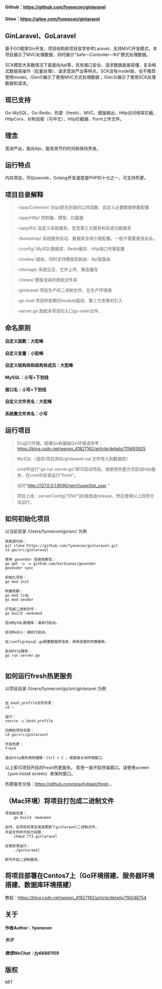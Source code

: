 #### Github：https://github.com/fyonecon/ginlaravel
#### Gitee：https://gitee.com/fyonecon/ginlaravel

## GinLaravel、GoLaravel
基于GO框架Gin开发，项目结构和项目哲学参考Laravel，支持MVC开发模式。本项目展示了MVC处理数据，同时展示"Safe—Controller—Kit"模式处理数据。

SCK模型大多数情况下是面向Api等，具有接口安全、请求数据直接易懂、复杂格式数据易操作（批量处理）、请求宽进严出等特点。SCK没有model层，也不推荐使用model。/Gen1/展示了使用MVC方式处理数据；/Gen3/展示了使用SCK处理数据和请求。

## 现已支持
Go-MySQL、Go-Redis、热更（fresh）、MVC、模版输出、Http访问频率拦截、HttpCors、对称加密（可中文）、http拦截器、Form上传文件。

## 理念
宽进严出，面向Api，能有效节约时间和保持秀发。

## 运行特点
内存常驻，可似swoole，Golang开发速度是PHP的十分之一，可支持热更。

## 项目目录解释
> -/app/Common/ 对go原生封装的公共函数、自定义必要数据参数配置

> -/app/Http/ 控制器、模型、拦截器

> -/app/Kit/ 自定义系统服务，包含第三方服务和系统功能服务

> -/bootstrap/ 系统服务启动、数据库全局引用配置，一般不需要更改此处。

> -/config/ MySQL数据库、Redis缓存、http端口号等配置

> -/routes/ 路由，同时支持模版型路由、Api型路由

> -/storage/ 系统日志、文件上传、静态缓存

> -/views/ 模版渲染的原始文件夹

> -ginlaravel 项目生产的二进制文件，在生产环境用

> -go.mod 项目所依赖的module路径、第三方库等的引入

> -server.go 跑起本项目的入口go-main文件。

## 命名原则
#### 自定义函数：大驼峰
#### 自定义变量：小驼峰
#### 自定义结构体和结构体成员：大驼峰
#### MySQL：小写+下划线
#### 接口名：小写+下划线
#### 自定义文件夹名：大驼峰
#### 系统集文件夹名：小写

## 运行项目
>Go运行环境。搭建Go和基础Gin环境请参考：https://blog.csdn.net/weixin_41827162/article/details/115693925

> MySQL（请将/项目资料/ginlaravel.sql 文件导入到数据库）

> cmd中运行"go run server.go"即可启动项目。或使用热更方式启动http服务，在cmd中目录运行"fresh"。

> 访问"http://127.0.0.1:8090/gen1/user/list_user "

> 项目上线：serverConfig["ENV"]的值改成release，然后使用以上同样方法运行。

## 如何初始化项目
以当前目录 /Users/fyonecon/go/src/ 为例
```sybase
获取源代码：
git clone https://github.com/fyonecon/ginlaravel.git
cd go/src/ginlaravel

使用 govendor 安装依赖包：
go get -u -v github.com/kardianos/govendor
govendor sync

初始化项目：
go mod init

构建依赖：
go mod tidy
go mod vendor

打包成二进制文件：
go build -mod=mod

启动MySQL数据库：请自行启动。
    
启动Redis：请自行启动。

在/config/mysql.go配置数据库信息，用来连接你的数据库。

启动http服务：
go run server.go


```

## 如何运行fresh热更服务
以项目目录 /Users/fyonecon/go/src/ginlaravel 为例
```sybase

去.bash_profile文件目录：
cd ~

运行：
source ~/.bash_profile

切换到项目目录：
cd go/src/ginlaravel

开启热更：
fresh

退出http服务用快捷键：Ctrl + C 。或直接关闭终端窗口。

```
以上即可项目开启的fresh热更服务。
若想一直开启终端窗口，请使用screen（yum install screen）来保持窗口。

热更服务文档：https://github.com/gravityblast/fresh 。

## （Mac环境）将项目打包成二进制文件
```sybase
项目根目录：
    go build -mod=mod

此时，在项目目录生成或更新了ginlaravel二进制文件。
开启文件的可执行权限：
    chmod 773 ginlaravel
        
在根目录运行：
    ./ginlaravel
        
即可开启二进制服务。

```

## 将项目部署在Centos7上（Go环境搭建、服务器环境搭建、数据库环境搭建）
教程：https://blog.csdn.net/weixin_41827162/article/details/116048754

## 关于
#### 作者Author：fyonecon
##### 长沙
##### 微信WeChat：fy66881159

## 版权
MIT
